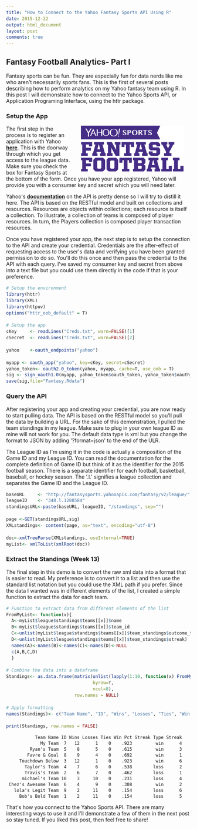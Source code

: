 ```yaml
---
title: "How to Connect to the Yahoo Fantasy Sports API Using R"
date: 2015-12-22
output: html_document
layout: post
comments: true
---
```




## Fantasy Football Analytics- Part I  

Fantasy sports can be fun. They are especially fun for data nerds like me who aren't necessarily sports fans. This is the first of several posts describing how to perform analytics on my Yahoo fantasy team using R. In this post I will demonstrate how to connect to the Yahoo Sports API, or Application Programing Interface, using the httr package.


### Setup the App
<img src="/images/yahoo_sports.png" alt="Yahoo Sports" align="right" width="280" height="125" hspace="20"> The first step in the process is to register an application with Yahoo  **[here](https://developer.yahoo.com/apps/create/)**. This is the doorway through which you get access to the league data.  Make sure you check the box for Fantasy Sports at the bottom of the form. Once you have your app registered, Yahoo will provide you with a consumer key and secret which you will need later.

Yahoo's  **[documentation](https://developer.yahoo.com/fantasysports/guide/)** on the API is pretty dense so I will try to distill it here. The API is based on the RESTful model and built on collections and resources.  Resources are objects within collections; each resource is itself a collection.  To illustrate, a collection of teams is composed of player resources.  In turn, the Players collection is composed player transaction resources.  

Once you have registered your app, the next step is to setup the connection to the API and create your credential. Credentials are the after-effect of requesting access to the user's data and verifying you have been granted permission to do so. You'll do this once and then pass the credential to the API with each query. I've saved my consumer key and secret from above into a text file but you could use them directly in the code if that is your preference. 

```r
# Setup the environment
library(httr)
library(XML)
library(httpuv)
options("httr_oob_default" = T)

# Setup the app
cKey     <- readLines("Creds.txt", warn=FALSE)[1]
cSecret  <- readLines("Creds.txt", warn=FALSE)[2]

yahoo    <-oauth_endpoints("yahoo")

myapp <- oauth_app("yahoo", key=cKey, secret=cSecret)
yahoo_token<- oauth2.0_token(yahoo, myapp, cache=T, use_oob = T)
sig <- sign_oauth1.0(myapp, yahoo_token$oauth_token, yahoo_token$oauth_token_secret)
save(sig,file="Fantasy.Rdata")
```

### Query the API  
After registering your app and creating your credential, you are now ready to start pulling data. The API is based on the RESTful model so you'll pull the data by building a URL. For the sake of this demonstration, I pulled the team standings in my league. Make sure to plug in your own league ID as mine will not work for you. The default data type is xml but you change the format to JSON by adding '?format=json' to the end of the ULR. 

The League ID as I'm using it in the code is actually a composition of the Game ID and my League ID. You can read the documentation for the complete definition of Game ID but think of it as the identifier for the 2015 football season.  There is a separate identifier for each football, basketball, baseball, or hockey season. The '.l.' signifies a league collection and separates the Game ID and the League ID. 


```r
baseURL     <- "http://fantasysports.yahooapis.com/fantasy/v2/league/"
leagueID    <- "348.l.1288584"
standingsURL<-paste(baseURL, leagueID, "/standings", sep="")

page <-GET(standingsURL,sig)
XMLstandings<- content(page, as="text", encoding="utf-8")

doc<-xmlTreeParse(XMLstandings, useInternal=TRUE)
myList<- xmlToList(xmlRoot(doc))
```

### Extract the Standings (Week 13)
The final step in this demo is to convert the raw xml data into a format that is easier to read. My preference is to convert it to a list and then use the standard list notation but you could use the XML path if you prefer. Since the data I wanted was in different elements of the list, I created a simple function to extract the data for each team.


```r
# Function to extract data from different elements of the list
FromMyList<- function(x){
  A<-myList$league$standings$teams[[x]]$name
  B<-myList$league$standings$teams[[x]]$team_id
  C<-unlist(myList$league$standings$teams[[x]]$team_standings$outcome_totals)
  D<-unlist(myList$league$standings$teams[[x]]$team_standings$streak)
  names(A)<-names(B)<-names(C)<-names(D)<-NULL
  c(A,B,C,D)
  }

# Combine the data into a dataframe
Standings<- as.data.frame(matrix(unlist(lapply(1:10, function(x) FromMyList(x))), 
                                 byrow=T, 
                                 ncol=8), 
                          row.names = NULL)

# Apply formatting
names(Standings)<- c("Team Name", "ID", "Wins", "Losses", "Ties", "Win Pct", "Streak Type", "Streak")

print(Standings, row.names = FALSE)
```

```
           Team Name ID Wins Losses Ties Win Pct Streak Type Streak
             My Team  7   12      1    0    .923         win      4
         Ryan's Team  5    8      5    0    .615         win      3
        Favre & Goal  8    9      4    0    .692         win      1
     Touchdown Below  3   12      1    0    .923         win      6
       Taylor's Team  4    7      6    0    .538        loss      2
       Travis's Team  2    6      7    0    .462        loss      1
      michael's Team 10    3     10    0    .231        loss      4
 Chez's Awesome Team  6    4      9    0    .308         win      2
   lola's Legit Team  9    2     11    0    .154        loss      6
     Bob's Bold Team  1    2     11    0    .154        loss      5
```

That's how you connect to the Yahoo Sports API. There are many interesting ways to use it and I'll demonstrate a few of them in the next post so stay tuned.  If you liked this post, then feel free to share!
